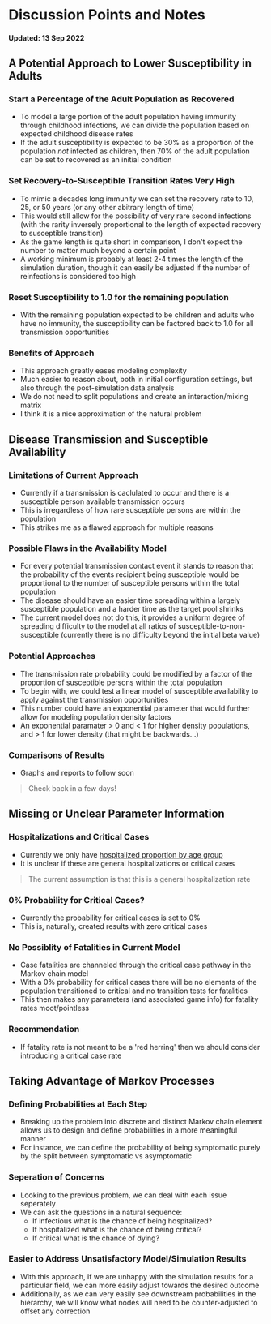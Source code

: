 # Discussion Points and Notes

#### Updated: 13 Sep 2022

## A Potential Approach to Lower Susceptibility in Adults

### Start a Percentage of the Adult Population as Recovered

- To model a large portion of the adult population having immunity through childhood infections, we can divide the population based on expected childhood disease rates
- If the adult susceptibility is expected to be 30% as a proportion of the population *not* infected as children, then 70% of the adult population can be set to recovered as an initial condition

### Set Recovery-to-Susceptible Transition Rates Very High

- To mimic a decades long immunity we can set the recovery rate to 10, 25, or 50 years (or any other abitrary length of time)
- This would still allow for the possibility of very rare second infections (with the rarity inversely proportional to the length of expected recovery to susceptible transition)
- As the game length is quite short in comparison, I don't expect the number to matter much beyond a certain point
- A working minimum is probably at least 2-4 times the length of the simulation duration, though it can easily be adjusted if the number of reinfections is considered too high

### Reset Susceptibility to 1.0 for the remaining population

- With the remaining population expected to be children and adults who have no immunity, the susceptibility can be factored back to 1.0 for all transmission opportunities

### Benefits of Approach

- This approach greatly eases modeling complexity
- Much easier to reason about, both in initial configuration settings, but also through the post-simulation data analysis
- We do not need to split populations and create an interaction/mixing matrix
- I think it is a nice approximation of the natural problem

## Disease Transmission and Susceptible Availability

### Limitations of Current Approach

- Currently if a transmission is caclulated to occur and there is a susceptible person available transmission occurs
- This is irregardless of how rare susceptible persons are within the population
- This strikes me as a flawed approach for multiple reasons

### Possible Flaws in the Availability Model

- For every potential transmission contact event it stands to reason that the probability of the events recipient being susceptible would be proportional to the number of susceptible persons within the total population
- The disease should have an easier time spreading within a largely susceptible population and a harder time as the target pool shrinks
- The current model does not do this, it provides a uniform degree of spreading difficulty to the model at all ratios of susceptible-to-non-susceptible (currently there is no difficulty beyond the initial beta value)

### Potential Approaches

- The transmission rate probability could be modified by a factor of the proportion of susceptible persons within the total population
- To begin with, we could test a linear model of susceptible availability to apply against the transmission opportunities
- This number could have an exponential parameter that would further allow for modeling population density factors
- An exponential paramater > 0 and < 1 for higher density populations, and > 1 for lower density (that might be backwards...)

### Comparisons of Results

- Graphs and reports to follow soon

> Check back in a few days!

## Missing or Unclear Parameter Information

### Hospitalizations and Critical Cases

- Currently we only have [hospitalized proportion by age group](https://github.com/mwmckenzie/PsaGameModelIntegration/blob/main/docs/pages/originalCharacteristics.md#hospitalized-proportion-by-age-group)
- It is unclear if these are general hospitalizations or critical cases

> The current assumption is that this is a general hospitalization rate

### 0% Probability for Critical Cases?

- Currently the probability for critical cases is set to 0%
- This is, naturally, created results with zero critical cases

### No Possiblity of Fatalities in Current Model

- Case fatalities are channeled through the critical case pathway in the Markov chain model
- With a 0% probability for critical cases there will be no elements of the population transitioned to critical and no transition tests for fatalities
- This then makes any parameters (and associated game info) for fatality rates moot/pointless

### Recommendation

- If fatality rate is not meant to be a 'red herring' then we should consider introducing a critical case rate

## Taking Advantage of Markov Processes

### Defining Probabilities at Each Step

- Breaking up the problem into discrete and distinct Markov chain element allows us to design and define probabilities in a more meaningful manner
- For instance, we can define the probability of being symptomatic purely by the split between symptomatic vs asymptomatic

### Seperation of Concerns

- Looking to the previous problem, we can deal with each issue seperately
- We can ask the questions in a natural sequence: 
  - If infectious what is the chance of being hospitalized?
  - If hospitalized what is the chance of being critical?
  - If critical what is the chance of dying?

### Easier to Address Unsatisfactory Model/Simulation Results

- With this approach, if we are unhappy with the simulation results for a particular field, we can more easily adjust towards the desired outcome
- Additionally, as we can very easily see downstream probabilities in the hierarchy, we will know what nodes will need to be counter-adjusted to offset any correction



